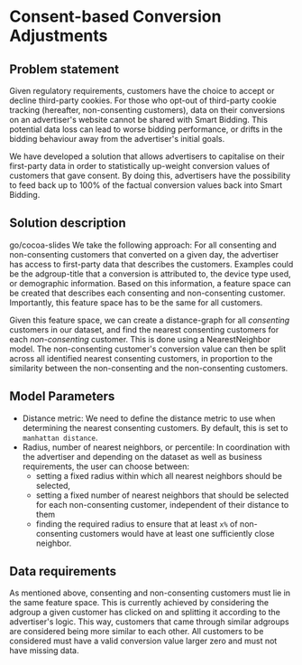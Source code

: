 # Consent-based Conversion Adjustments

## Problem statement

Given regulatory requirements, customers have the choice to accept or decline
third-party cookies. For those who opt-out of third-party cookie tracking
(hereafter, non-consenting customers), data on their conversions on an
advertiser's website cannot be shared with Smart Bidding. This potential data
loss can lead to worse bidding performance, or drifts in the bidding behaviour
away from the advertiser's initial goals.

We have developed a solution that allows advertisers to capitalise on their
first-party data in order to statistically up-weight conversion values of
customers that gave consent. By doing this, advertisers have the possibility to
feed back up to 100% of the factual conversion values back into Smart Bidding.

## Solution description
go/cocoa-slides
We take the following approach: For all consenting and non-consenting customers
that converted on a given day, the advertiser has access to first-party data
that describes the customers. Examples could be the adgroup-title that a
conversion is attributed to, the device type used, or demographic information.
Based on this information, a feature space can be created that describes each
consenting and non-consenting customer. Importantly, this feature space has to
be the same for all customers.

Given this feature space, we can create a distance-graph for all *consenting*
customers in our dataset, and find the nearest consenting customers for each
*non-consenting* customer. This is done using a NearestNeighbor model. The
non-consenting customer's conversion value can then be split across all
identified nearest consenting customers, in proportion to the similarity between
the non-consenting and the non-consenting customers.

## Model Parameters

*   Distance metric: We need to define the distance metric to use when
    determining the nearest consenting customers. By default, this is set to
    `manhattan distance`.
*   Radius, number of nearest neighbors, or percentile: In coordination with the
    advertiser and depending on the dataset as well as business requirements,
    the user can choose between:
    *   setting a fixed radius within which all nearest neighbors should be
        selected,
    *   setting a fixed number of nearest neighbors that should be selected for
        each non-consenting customer, independent of their distance to them
    *   finding the required radius to ensure that at least `x%` of
        non-consenting customers would have at least one sufficiently close
        neighbor.

## Data requirements

As mentioned above, consenting and non-consenting customers must lie in the same
feature space. This is currently achieved by considering the adgroup a given
customer has clicked on and splitting it according to the advertiser's logic.
This way, customers that came through similar adgroups are considered being more
similar to each other. All customers to be considered must have a valid
conversion value larger zero and must not have missing data.
